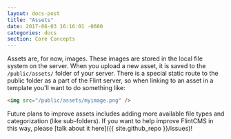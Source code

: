 ```yaml
---
layout: docs-post
title: "Assets"
date: 2017-06-03 16:16:01 -0600
categories: docs
section: Core Concepts
---
```

Assets are, for now, images. These images are stored in the local file system on the server. When you upload a new asset, it is saved to the `/public/assets/` folder of your server. There is a special static route to the public folder as a part of the Flint server, so when linking to an asset in a template you'll want to do something like:

```html
<img src="/public/assets/myimage.png" />
```

Future plans to improve assets includes adding more available file types and categorization (like sub-folders). If you want to help improve FlintCMS in this way, please [talk about it here]({{ site.github_repo }}/issues)!
